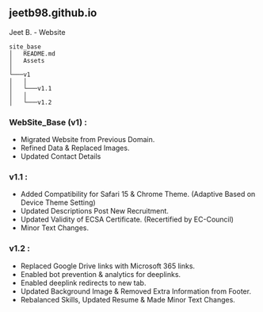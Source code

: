 ## jeetb98.github.io
Jeet B. - Website

```
site_base
│   README.md
│   Assets   
│
└───v1
│   │
│   └───v1.1
│   │
│   └───v1.2
```

### WebSite_Base (v1) :
* Migrated Website from Previous Domain.
* Refined Data & Replaced Images.
* Updated Contact Details

### v1.1 :
* Added Compatibility for Safari 15 & Chrome Theme. (Adaptive Based on Device Theme Setting)
* Updated Descriptions Post New Recruitment.
* Updated Validity of ECSA Certificate. (Recertified by EC-Council)
* Minor Text Changes.

### v1.2 :
* Replaced Google Drive links with Microsoft 365 links.
* Enabled bot prevention & analytics for deeplinks. 
* Enabled deeplink redirects to new tab.
* Updated Background Image & Removed Extra Information from Footer.
* Rebalanced Skills, Updated Resume & Made Minor Text Changes.
